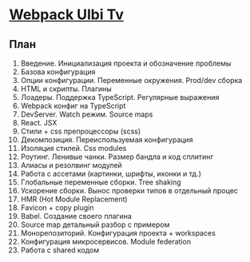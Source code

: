# [Webpack Ulbi Tv](https://www.youtube.com/watch?v=acAH2_YT6bs&ab_channel=UlbiTV)

## План
1. Введение. Инициализация проекта и обозначение проблемы
2. Базова конфигурация
3. Опции конфигурации. Переменные окружения. Prod/dev сборка
4. HTML и скрипты. Плагины
5. Лоадеры. Поддержка TypeScript. Регулярные выражения
6. Webpack конфиг на TypeScript
7. DevServer. Watch режим. Source maps
8. React. JSX
9. Стили + css препроцессоры (scss)
10. Декомпозиция. Переиспользуемая конфигурация
11. Изоляция стилей. Css modules
12. Роутинг. Ленивые чанки. Размер бандла и код сплитинг
13. Алиасы и резолвинг модулей
14. Работа с ассетами (картинки, шрифты, иконки и тд.)
15. Глобальные переменные сборки. Tree shaking
16. Ускорение сборки. Вынос проверки типов в отдельный процес
17. HMR (Hot Module Replacement)
18. Favicon + copy plugin
19. Babel. Создание своего плагина
20. Source map детальный разбор с примером
21. Монорепозиторий. Конфигурация проекта + workspaces
22. Конфигурация микросервисов. Module federation
23. Работа с shared кодом

